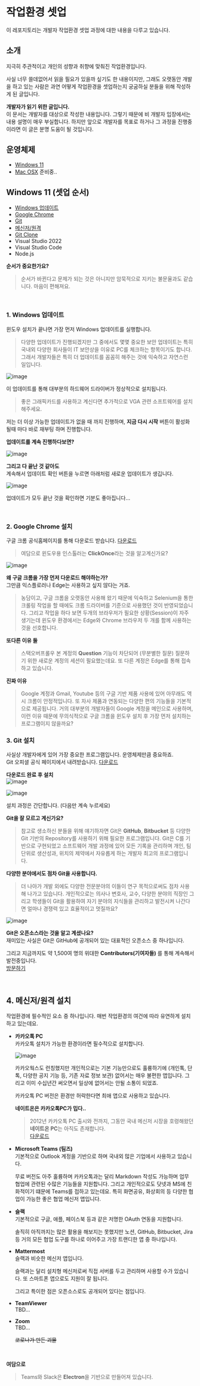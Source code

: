 # 작업환경 셋업
이 레포지토리는 개발자 작업환경 셋업 과정에 대한 내용을 다루고 있습니다.

## 소개

지극히 주관적이고 개인의 성향과 취향에 맞춰진 작업환경입니다.

사실 너무 쓸데없어서 읽을 필요가 있을까 싶기도 한 내용이지만, 그래도 오랫동안 개발을 하고 있는 사람은 과연 어떻게 작업환경을 셋업하는지 궁굼하실 분들을 위해 작성하게 된 글입니다.

**개발자가 읽기 위한 글입니다.**  
이 문서는 개발자를 대상으로 작성한 내용입니다. 그렇기 때문에 비 개발자 입장에서는 내용 설명이 매우 부실합니다. 하지만 앞으로 개발자를 목표로 하거나 그 과정을 진행중이라면 이 글은 분명 도움이 될 것입니다.

## 운영체제
- [Windows 11](#windows-11)
- [Mac OSX](#mac-osx) 준비중..

## Windows 11 (셋업 순서)
- [Windows 업데이트](#1-windows-업데이트)
- [Google Chrome](#2-google-chrome-설치)
- [Git](#3-git-설치)
- [메신저/원격](#4-메신저원격-설치)
- [Git Clone](#4-git-clone)
- Visual Studio 2022
- Visual Studio Code
- Node.js

**순서가 중요한가요?**
> 순서가 바뀐다고 문제가 되는 것은 아니지만 암묵적으로 지키는 불문율과도 같습니다. 마음이 편해져요.

<br />

### 1. Windows 업데이트

윈도우 설치가 끝나면 가장 먼저 Windows 업데이트를 실행합니다.  

> 다양한 업데이트가 진행되겠지만 그 중에서도 몇몇 중요한 보안 업데이트는 특히 국내외 다양한 회사들이 IT 보안상을 이유로 PC를 체크하는 항목이기도 합니다.
그래서 개발자들은 특히 더 업데이트를 꼼꼼히 해주는 것에 익숙하고 자연스런 일입니다.

![image](https://user-images.githubusercontent.com/52397976/136691738-909d555b-5092-4893-9520-d7c1cb30bac4.png)

이 업데이트를 통해 대부분의 하드웨어 드라이버가 정상적으로 설치됩니다. 
> 좋은 그래픽카드를 사용하고 계신다면 추가적으로 VGA 관련 소프트웨어를 설치해주세요.

저는 더 이상 가능한 업데이트가 없을 때 까지 진행하며, **지금 다시 시작** 버튼이 활성화 될때 마다 바로 재부팅 하며 진행합니다. 

**업데이트를 계속 진행하다보면?**

![image](https://user-images.githubusercontent.com/52397976/136691610-34d3b4fe-b847-45ca-8929-925b9d979cf1.png)

**그리고 다 끝난 것 같아도**  
계속해서 업데이트 확인 버튼을 누르면 아래처럼 새로운 업데이트가 생깁니다.

![image](https://user-images.githubusercontent.com/52397976/136691837-21e1fe35-1134-460e-9266-0e8cbd42e4fb.png)

업데이트가 모두 끝난 것을 확인하면 기분도 좋아집니다...

<br/>

### 2. Google Chrome 설치
구글 크롬 공식홈페이지를 통해 다운로드 받습니다. [다운로드](https://www.google.com/intl/ko/chrome/)
> 여담으로 윈도우용 인스톨러는 **ClickOnce**라는 것을 알고계신가요?

![image](https://user-images.githubusercontent.com/52397976/136692287-b7902374-333b-4230-9c95-1d9a49e5d5fd.png)

**왜 구글 크롬을 가장 먼저 다운로드 해야하는가?**  
그만큼 익스플로러나 Edge는 사용하고 싶지 않다는 거죠.
> 농담이고, 구글 크롬을 오랫동안 사용해 왔기 때문에 익숙하고 Selenium을 통한 크롤링 작업을 할 때에도 크롬 드라이버를 기준으로 사용했던 것이 반영되었습니다. 그리고 작업을 하다 보면 두개의 브라우저가 필요한 상황(Session)이 자주 생기는데 윈도우 환경에서는 Edge와 Chrome 브라우저 두 개를 함께 사용하는 것을 선호합니다.

**또다른 이유 둘**

> 스택오버프롤우 본 계정의 **Question** 기능이 차단되어 (무분별한 질문) 질문하기 위한 새로운 계정의 세션이 필요했는데요. 또 다른 계정은 Edge를 통해 접속하고 있습니다.

**진짜 이유**
> Google 계정과 Gmail, Youtube 등의 구글 기반 제품 사용에 있어 아무래도 역시 크롬이 안정적입니다. 또 자사 제품과 연동되는 다양한 편의 기능들을 기본적으로 제공됩니다. 거의 대부분의 개발자들이 Google 계정을 메인으로 사용하며, 이런 이유 때문에 무의식적으로 구글 크롬을 윈도우 설치 후 가장 먼저 설치하는 프로그램이지 않을까요?

### 3. Git 설치
사실상 개발자에게 있어 가장 중요한 프로그램입니다. 운영체제만큼 중요하죠.  
Git 오피셜 공식 페이지에서 내려받습니다. [다운로드](https://git-scm.com/downloads)

**다운로드 완료 후 설치**  
![image](https://user-images.githubusercontent.com/52397976/136695021-d9cd6f30-a570-4451-9b68-081ec7d217f8.png)

![image](https://user-images.githubusercontent.com/52397976/136694930-c6ae0710-32e6-4cdb-9918-ac99ee0cd716.png)

설치 과정은 간단합니다. (다음만 계속 누르세요)

**Git을 잘 모르고 계신가요?**
> 참고로 생소하신 분들을 위해 얘기하자면 Git은 **GitHub**, **Bitbucket** 등 다양한 Git 기반의 Repository를 사용하기 위해 필요한 프로그램입니다.
> Git은 C를 기반으로 구현되었고 소프트웨어 개발 과정에 있어 모든 기록을 관리하며 개인, 팀 단위로 생산성과, 위치의 제약에서 자유롭게 하는 개발자 최고의 프로그램입니다.

**다양한 분야에서도 점차 Git을 사용합니다.**

> 더 나아가 개발 외에도 다양한 전문분야의 이들이 연구 목적으로써도 점차 사용해 나가고 있습니다. 개인적으로는 의사나 변호사, 교수, 다양한 분야의 직장인 그리고 학생들이 Git을 활용하여 자기 분야의 지식들을 관리하고 발전시켜 나간다면 얼마나 경쟁력 있고 효율적이고 멋질까요?

![image](https://user-images.githubusercontent.com/52397976/136694120-585eb5d2-ce1b-4aa3-88b4-999af0501253.png)

**Git은 오픈소스라는 것을 알고 계셨나요?**  
재미있는 사실은 Git은 GitHub에 공개되어 있는 대표적인 오픈소스 중 하나입니다.  

그리고 지금까지도 약 1,500여 명의 위대한 **Contributors(기여자들)** 를 통해 계속해서 발전중입니다.  
[방문하기](https://github.com/git/git)  

<br />

## 4. 메신저/원격 설치
작업환경에 필수적인 요소 중 하나입니다. 매번 작업환경의 여건에 따라 유연하게 설치하고 있는데요.

- **카카오톡 PC**  
  카카오톡 설치가 가능한 환경이라면 필수적으로 설치합니다.  
  
  ![image](https://user-images.githubusercontent.com/52397976/136696615-6d343344-b339-4521-9b1a-3c60db154a13.png)

  

  카카오웍스도 런칭했지만 개인적으로는 기본 기능만으로도 훌륭하기에 (개인톡, 단톡, 다양한 공지 기능 등, 기존 자료 정보 보관) 없어서는 매우 불편한 앱입니다. 그리고 이미 수십년간 써오면서 일상에 없어서는 안될 소통이 되었죠.  

  카카오톡 PC 버전은 환경만 허락한다면 최애 앱으로 사용하고 있습니다.
   
   
  **네이트온은 카카오톡PC가 밉다..**
  > 2012년 카카오톡 PC 출시와 전까지, 그동안 국내 메신저 시장을 호령해왔던 **네이트온 PC**는 아직도 존재합니다.   
  > [다운로드](https://nateonweb.nate.com/)
   
- **Microsoft Teams (팀즈)**  
  기본적으로 Outlook 계정을 기반으로 하며 국내외 많은 기업에서 사용하고 있습니다.  

  무료 버전도 아주 훌륭하며 카카오톡과는 달리 Markdown 작성도 가능하며 업무 협업에 관련된 수많은 기능들을 지원합니다. 그리고 개인적으로도 닷넷과 MS에 친화적이기 떄문에 Teams를 접하고 있는데요. 특히 화면공유, 화상회의 등 다양한 협업이 가능한 좋은 협업 메신저 앱입니다.

- **슬랙**  
  기본적으로 구글, 애플, 페이스북 등과 같은 저명한 OAuth 연동을 지원합니다. 
  
  솔직히 아직까지는 많은 활용을 해보지는 못했지만 노션, GitHub, Bitbucket, Jira 등 거의 모든 협업 도구를 하나로 이어주고 가장 트랜디한 앱 중 하나입니다.
  
- **Mattermost**  
  슬랙과 비슷한 메신저 앱입니다. 
  
  슬랙과는 달리 설치형 메신저로써 직접 서버를 두고 관리하며 사용할 수가 있습니다. 또 스마트폰 앱으로도 지원이 잘 됩니다.
  
  그리고 특이한 점은 오픈소스로도 공개되어 있다는 점입니다.
  
- **TeamViewer**  
  TBD...
  
- **Zoom**  
  TBD...  
  
  ~~코로나가 만든 괴물~~
  
<br />

**여담으로**   
> Teams와 Slack은 **Electron**을 기반으로 만들어져 있습니다.
